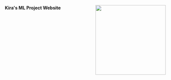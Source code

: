 **Kira's ML Project Website** <img align="right" width="220" height="220" src="/assets/IMG/template_logo.png">
